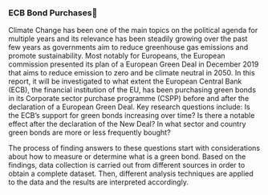 ### ECB Bond Purchases🌱

Climate Change has been one of the main topics on the political agenda for multiple years and its relevance has been steadily growing over
the past few years as governments aim to reduce greenhouse gas emissions and promote sustainability. Most notably for Europeans, 
the European commission presented its plan of a European Green Deal in December 2019 that aims to reduce emission to zero and be climate neutral in 2050.
In this report, it will be investigated to what extent the European Central Bank (ECB), the financial institution of the EU, has been purchasing green 
bonds in its Corporate sector purchase programme (CSPP) before and after the declaration of a European Green Deal.
Key research questions include: Is the ECB’s support for green bonds increasing over time? Is there a notable effect after the declaration of the New Deal?
In what sector and country green bonds are more or less frequently bought?


The process of finding answers to these questions start with considerations about how to measure or determine what is a green bond. Based on the findings, 
data collection is carried out from different sources in order to obtain a complete dataset. Then, different analysis techniques are applied to the 
data and the results are interpreted accordingly.
